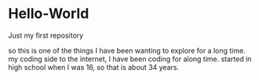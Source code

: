 # Hello-World
Just my first repository

so this is one of the things I have been wanting to explore for a long time.
my coding side to the internet, I have been coding for along time.
started in high school when I was 16, so that is about 34 years.
